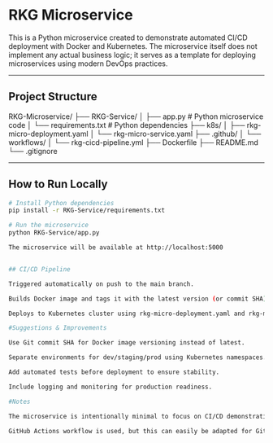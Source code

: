 # RKG Microservice

This is a Python microservice created to demonstrate automated CI/CD deployment with Docker and Kubernetes. The microservice itself does not implement any actual business logic; it serves as a template for deploying microservices using modern DevOps practices.

---

## Project Structure

RKG-Microservice/
├── RKG-Service/
│ ├── app.py # Python microservice code
│ └── requirements.txt # Python dependencies
├── k8s/
│ ├── rkg-micro-deployment.yaml
│ └── rkg-micro-service.yaml
├── .github/
│ └── workflows/
│ └── rkg-cicd-pipeline.yml
├── Dockerfile
├── README.md
└── .gitignore



---

## How to Run Locally

```bash
# Install Python dependencies
pip install -r RKG-Service/requirements.txt

# Run the microservice
python RKG-Service/app.py

The microservice will be available at http://localhost:5000


## CI/CD Pipeline

Triggered automatically on push to the main branch.

Builds Docker image and tags it with the latest version (or commit SHA).

Deploys to Kubernetes cluster using rkg-micro-deployment.yaml and rkg-micro-service.yaml.

#Suggestions & Improvements

Use Git commit SHA for Docker image versioning instead of latest.

Separate environments for dev/staging/prod using Kubernetes namespaces.

Add automated tests before deployment to ensure stability.

Include logging and monitoring for production readiness.

#Notes

The microservice is intentionally minimal to focus on CI/CD demonstration.

GitHub Actions workflow is used, but this can easily be adapted for GitLab CI/CD.

